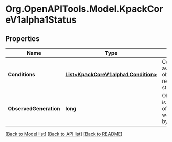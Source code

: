 
# Org.OpenAPITools.Model.KpackCoreV1alpha1Status

## Properties

Name | Type | Description | Notes
------------ | ------------- | ------------- | -------------
**Conditions** | [**List&lt;KpackCoreV1alpha1Condition&gt;**](KpackCoreV1alpha1Condition.md) | Conditions the latest available observations of a resource&#39;s current state. | [optional] 
**ObservedGeneration** | **long** | ObservedGeneration is the &#39;Generation&#39; of the Service that was last processed by the controller. | [optional] 

[[Back to Model list]](../README.md#documentation-for-models)
[[Back to API list]](../README.md#documentation-for-api-endpoints)
[[Back to README]](../README.md)

